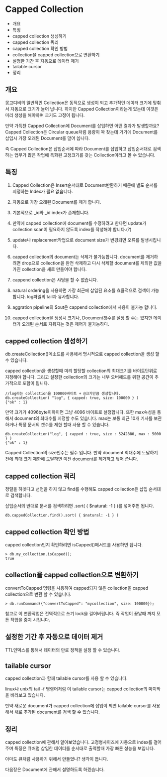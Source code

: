 # Capped Collection

* 개요
* 특징
* capped collection 생성하기
* capped collection 쿼리
* capped collection 확인 방법
* collection을 capped collection으로 변환하기
* 설정한 기간 후 자동으로 데이터 제거
* tailable cursor
* 정리

## 개요
몽고디비의 일반적인 Collection은 동적으로 생성이 되고 추가적인 데이터 크기에 맞춰서 자동으로 크기가 늘어 납니다. 하지만 Capped Collection이라는게 있는데 이것은 미리 생성을 해야하며 크기도 고정이 됩니다.

만약 가득찬 Capped Collection에 Document를 삽입하면 어떤 결과가 발생할까요? Capped Collection은 Circular queue처럼 용량이 꽉 찾는데 거기에 Document를 삽입시 가장 오래된 Document를 덮어 씁니다.

즉 Capped Collection은 삽입순서에 따라 Document를 삽입하고 삽입순서대로 검색하는 업무가 많은 작업에 특화된 고정크기를 갖는 Collection이라고 볼 수 있습니다.
        
## 특징

1. Capped Collection은 Insert순서대로 Document반환하기 때문에 별도 순서를 지정하는 Index가 필요 없습니다.        

2. 자동으로 가장 오래된 Document를 제거 합니다.

3. 기본적으로 _id와 _id index가 존재합니다.

4. 만약에 capped collection에 document를 수정하려고 한다면 update가 collection scan이 필요하지 않도록 index를 작성해야 합니다.(?)

5. update나 replacement작업으로 document size가 변경되면 오류를 발생시킵니다.

6. capped collection의 document는 삭제가 불가능합니다. document를 제거하려면 drop으로 collection을 완전 삭제하고 다시 삭제할 document를 제외한 값을 가진 collection을 새로 만들어야 합니다.

7. cappend collection은 샤딩을 할 수 없습니다.

8. natural ordering을 사용하면 가장 최근에 삽입된 요소를 효율적으로 검색이 가능합니다. log파일의 tail과 유사합니다.

9. aggration pipeline의 $out은 cappend collection에서 사용이 불가능 합니다.

10. capped collection을 생성시 크기나, Document갯수를 설정 할 수는 있지만 데이터가 오래된 순서로 지워지는 것은 제어가 불가능하다.

## capped collection 생성하기
db.createCollection()메소드를 사용해서 명시적으로 capped collection을 생성 할 수 있습니다.

capped collection을 생성할때 미리 할당할 collection의 최대크기를 바이트단위로 지정해야 합니다. 그리고 설정한 collection의 크기는 내부 오버헤드를 위한 공간이 추가적으로 포함이 됩니다.

    //log라는 collection을 100000바이트 + @크기만큼 생성합니다.
    db.createCollection( "log", { capped: true, size: 100000 } )
    {"ok" : 1}
    
만약 크기가 4096byte이하이면 그냥 4096 바이트로 설정합니다. 또한 max속성을 통해서 document의 최대수를 지정할 수도 있습니다. max는 보통 최근 10개 기사를 보관하거나 특정 문서의 갯수를 제한 할때 사용 할 수 있습니다.

    db.createCollection("log", { capped : true, size : 5242880, max : 5000 } )
    {"ok" : 1}
    
Capped Collection의 size인수는 필수 입니다. 만약 document 최대수에 도달하기전에 최대 크기 제한에 도달하면 이전 document를 제거하고 덮어 씁니다.    

## capped collection 쿼리
정렬을 하겟다고 선언을 하지 않고 find를 수행해도 capped collection은 삽입 순서대로 검색합니다.
        
삽입순서의 반대로 문서를 검색하려면 .sort( { $natural: -1 } )를 넣어주면 됩니다.

    db.cappedCollection.find().sort( { $natural: -1 } )
    
## capped collection 확인 방법
capped collection인지 확인하려면 isCapped()메서드를 사용하면 됩니다.   
    
    > db.my_collection.isCapped();
    true    
    
## collection을 capped collection으로 변환하기
convertToCapped 명령을 사용하여 capped되지 않은 collection을 capped collection으로 변환 할 수 있습니다.
    
    > db.runCommand({"convertToCapped": "mycollection", size: 100000});
    
        
참고로 이 변환작업은 전역적으로 쓰기 lock을 걸어버립니다. 즉 작업이 끝날때 까지 모든 작업을 중지 시킵니다.
        
## 설정한 기간 후 자동으로 데이터 제거
TTL인덱스를 통해서 데이터의 만료 정책을 설정 할 수 있습니다. 

## tailable cursor
capped collection과 함께 tailable cursor를 사용 할 수 있습니다.
 
linux나 unix의 tail -f 명령어처럼 이 tailable cursor는 capped collection의 마지막을 바라보고 있습니다.

만약 새로운 document가 capped collection에 삽입이 되면 tailable cursor를 사용해서 새로 추가된 document를 검색 할 수 있습니다.
        
## 정리

capped collection에 관해서 알아보았습니다. 고정형사이즈에 자동으로 index를 걸어주며 특징은 큐처럼 삽입한 데이터를 순서대로 출력할때 가장 빠른 성능을 보입니다.

아마도 큐처럼 사용하기 위해서 만들었나? 생각이 듭니다.

다음장은 Document에 관해서 설명하도록 하겠습니다.